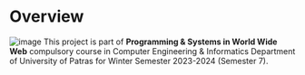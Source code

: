 # Overview

![image](https://github.com/user-attachments/assets/dc68383c-7f6b-4aa9-8d38-9b8bc61d0fac)
This project is part of **Programming & Systems in World Wide Web** compulsory course in Computer Engineering & Informatics Department of University of Patras for Winter Semester 2023-2024 (Semester 7).


